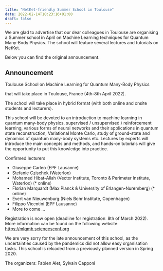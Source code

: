 ```yaml
---
title: "NetKet-friendly Summer School in Toulouse"
date: 2022-02-14T10:23:16+01:00
draft: false
---
```


We are glad to advertise that our dear colleagues in Toulouse are organising a Summer school in April on Machine Learning techniques for Quantum Many-Body Physics.
The school will feature several lectures and tutorials on NetKet.

Below you can find the original announcement.


## Announcement

Toulouse School on Machine Learning for Quantum Many-Body Physics

that will take place in Toulouse, France (4th-8th April 2022). 

The school will take place in hybrid format (with both online and onsite students and lecturers).

This school will be devoted to an introduction to machine learning in quantum many-body physics, supervised / unsupervised / reinforcement learning, various forms of neural networks and their applications in quantum state reconstruction, Variational Monte Carlo, study of ground-state and dynamics of quantum many-body systems etc. 
Lectures by experts will introduce the main concepts and methods, and hands-on tutorials will give the opportunity to put this knowledge into practice.

Confirmed lecturers

 - Giuseppe Carleo (EPF Lausanne)
 - Stefanie Czischek (Waterloo)
 - Mohamed Hibat-Allah (Vector Institute, Toronto & Perimeter Institute, Waterloo) (* online)
 - Florian Marquardt (Max Planck & University of Erlangen-Nuremberg) (* online)
 - Evert van Nieuwenburg (Niels Bohr Institute, Copenhagen)
 - Filippo Vicentini   (EPF Lausanne)
 - More to come ...

Registration is now open (deadline for registration: 8th of March 2022). More information can be found on the following website:
https://mlqmb.sciencesconf.org


We are very sorry for the late announcement of this school, as the uncertainties caused by the pandemics did not allow easy organisation tasks. 
This school is reloaded from a previously planned version in Spring 2020. 


The organizers: Fabien Alet, Sylvain Capponi

